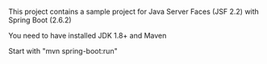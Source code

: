 This project contains a sample project for Java Server Faces (JSF 2.2) with Spring Boot (2.6.2)

You need to have installed JDK 1.8+ and Maven

Start with "mvn spring-boot:run"